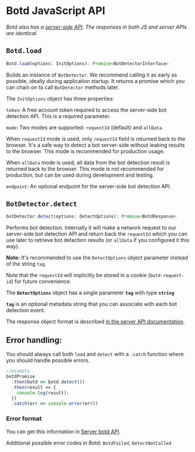 # Botd JavaScript API
_Botd also has a [server-side API](server_api.md). The responses in both JS and server APIs are identical._

## `Botd.load`

```ts
Botd.load(options: InitOptions): Promise<BotDetectorInterface>
```

Builds an instance of `BotDetector`. We recommend calling it as early as possible,
ideally during application startup. It returns a promise which you can chain on to call `BotDetector` methods later.

The `InitOptions` object has three properties:

`token`: A free account token required to access the server-side bot detection API.
This is a required parameter.

`mode`: Two modes are supported: `requestId` (default) and `allData`.

When `requestId` mode is used, only `requestId` field is returned back to the browser.
It's a safe way to detect a bot server-side without leaking results to the browser.
This mode is recommended for production usage.

When `allData` mode is used, all data from the bot detection result is returned back to the browser.
This mode is not recommended for production, but can be used during development and testing.

`endpoint`: An optional endpoint for the server-side bot detection API.

## `BotDetector.detect`

```ts
botDetector.detect(options: DetectOptions): Promise<BotdResponse>
```

Performs bot detection. Internally it will make a network request to our server-side bot detection API
and return back the `requestId` which you can use later to retrieve bot detection results (or `allData` if you configured it this way).

**Note:** It's recommended to use the `DetectOptions` object parameter instead of the string `tag`.

Note that the `requestId` will implicitly be stored in a cookie (`botd-request-id`) for future convenience.

The **`DetectOptions`** object has a single parameter **`tag`** with type **`string`**

**`tag`** is an optional metadata string that you can associate with each bot detection event.

The response object format is described [in the server API documentation](server_api.md#response-body).

## Error handling:

You should always call both `load` and `detect` with a `.catch` function where you should handle possible errors.

```ts
//example
botdPromise
  .then(botd => botd.detect())
  .then(result => {
    console.log(result);
  })
  .catch(err => console.error(err))
```

### Error format

You can get this information in [Server botd API](server_api.md#error-format).

Additional possible error codes in Botd: `BotdFailed`, `DetectNotCalled`

